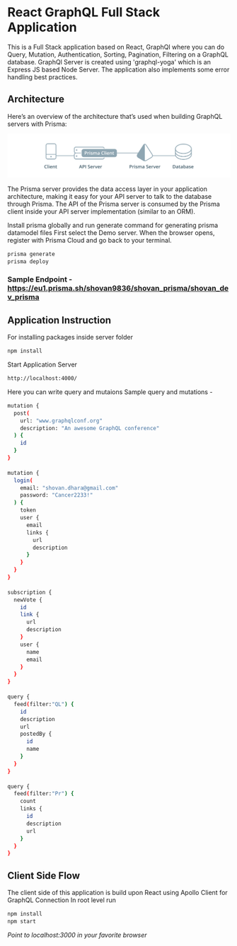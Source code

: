 # React GraphQL Full Stack Application

This is a Full Stack application based on React, GraphQl where you can do Query, Mutation, Authentication, Sorting, Pagination, Filtering on a GraphQL database.
GraphQl Server is created using 'graphql-yoga' which is an Express JS based Node Server. The application also implements some error handling best practices. 

## Architecture
Here’s an overview of the architecture that’s used when building GraphQL servers with Prisma:

![](public/architecture.png)

The Prisma server provides the data access layer in your application architecture, making it easy for your API server to talk to the database through Prisma. The API of the Prisma server is consumed by the Prisma client inside your API server implementation (similar to an ORM). 

Install prisma globally and run generate command for generating prisma datamodel files
First select the Demo server. When the browser opens, register with Prisma Cloud and go back to your terminal.
```bash
prisma generate
prisma deploy
```
### Sample Endpoint - https://eu1.prisma.sh/shovan9836/shovan_prisma/shovan_dev_prisma

## Application Instruction
For installing packages inside server folder
```bash
npm install
```

Start Application Server

```bash
http://localhost:4000/

```
Here you can write query and mutaions
Sample query and mutations - 
```bash
mutation {
  post(
    url: "www.graphqlconf.org"
    description: "An awesome GraphQL conference"
  ) {
    id
  }
}

mutation {
  login(
    email: "shovan.dhara@gmail.com"
    password: "Cancer2233!"
  ) {
    token
    user {
      email
      links {
        url
        description
      }
    }
  }
}

subscription {
  newVote {
    id
    link {
      url
      description
    }
    user {
      name
      email
    }
  }
}

query {
  feed(filter:"QL") {
    id
  	description
    url
    postedBy {
      id
      name
    }
  }
}

query {
  feed(filter:"Pr") {
    count
    links {
      id
      description
      url
    }
  }
}
```
## Client Side Flow
The client side of this application is build upon React using Apollo Client for GraphQL Connection
In root level run
```bash
npm install
npm start
```

*Point to localhost:3000 in your favorite browser*

